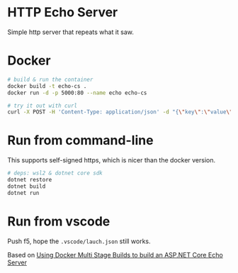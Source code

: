 # HTTP Echo Server
Simple http server that repeats what it saw.

# Docker
```bash
# build & run the container
docker build -t echo-cs .
docker run -d -p 5000:80 --name echo echo-cs

# try it out with curl
curl -X POST -H 'Content-Type: application/json' -d "{\"key\":\"value\",\"key2\",\"value2\"}" http://localhost:5000/
```

# Run from command-line
This supports self-signed https, which is nicer than the docker version.
```bash
# deps: wsl2 & dotnet core sdk
dotnet restore
dotnet build
dotnet run
```

# Run from vscode
Push f5, hope the `.vscode/lauch.json` still works.

Based on [Using Docker Multi Stage Builds to build an ASP.NET Core Echo Server](https://carlos.mendible.com/2018/04/04/using-docker-multi-stage-builds-to-build-an-asp-net-core-echo-server/)